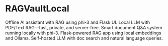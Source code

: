 # RAGVaultLocal
Offline AI assistant with RAG using phi-3 and Flask UI.  Local LLM with PDF/Text RAG—fast, private, and server-free.  Smart document Q&amp;A system running locally with phi-3.  Flask-powered RAG app using local embeddings and Ollama.  Self-hosted LLM with doc search and natural language queries.
